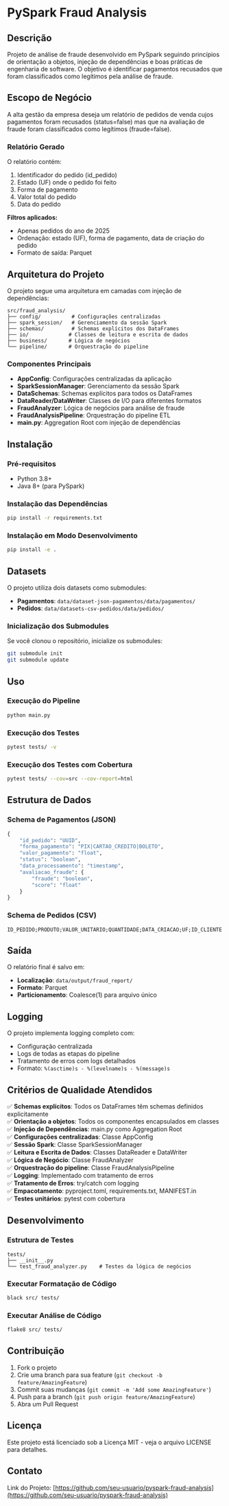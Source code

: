 # PySpark Fraud Analysis

## Descrição

Projeto de análise de fraude desenvolvido em PySpark seguindo princípios de orientação a objetos, injeção de dependências e boas práticas de engenharia de software. O objetivo é identificar pagamentos recusados que foram classificados como legítimos pela análise de fraude.

## Escopo de Negócio

A alta gestão da empresa deseja um relatório de pedidos de venda cujos pagamentos foram recusados (status=false) mas que na avaliação de fraude foram classificados como legítimos (fraude=false).

### Relatório Gerado

O relatório contém:
1. Identificador do pedido (id_pedido)
2. Estado (UF) onde o pedido foi feito
3. Forma de pagamento
4. Valor total do pedido
5. Data do pedido

**Filtros aplicados:**
- Apenas pedidos do ano de 2025
- Ordenação: estado (UF), forma de pagamento, data de criação do pedido
- Formato de saída: Parquet

## Arquitetura do Projeto

O projeto segue uma arquitetura em camadas com injeção de dependências:

```
src/fraud_analysis/
├── config/          # Configurações centralizadas
├── spark_session/   # Gerenciamento da sessão Spark
├── schemas/         # Schemas explícitos dos DataFrames
├── io/             # Classes de leitura e escrita de dados
├── business/       # Lógica de negócios
└── pipeline/       # Orquestração do pipeline
```

### Componentes Principais

- **AppConfig**: Configurações centralizadas da aplicação
- **SparkSessionManager**: Gerenciamento da sessão Spark
- **DataSchemas**: Schemas explícitos para todos os DataFrames
- **DataReader/DataWriter**: Classes de I/O para diferentes formatos
- **FraudAnalyzer**: Lógica de negócios para análise de fraude
- **FraudAnalysisPipeline**: Orquestração do pipeline ETL
- **main.py**: Aggregation Root com injeção de dependências

## Instalação

### Pré-requisitos

- Python 3.8+
- Java 8+ (para PySpark)

### Instalação das Dependências

```bash
pip install -r requirements.txt
```

### Instalação em Modo Desenvolvimento

```bash
pip install -e .
```

## Datasets

O projeto utiliza dois datasets como submodules:

- **Pagamentos**: `data/dataset-json-pagamentos/data/pagamentos/`
- **Pedidos**: `data/datasets-csv-pedidos/data/pedidos/`

### Inicialização dos Submodules

Se você clonou o repositório, inicialize os submodules:

```bash
git submodule init
git submodule update
```

## Uso

### Execução do Pipeline

```bash
python main.py
```

### Execução dos Testes

```bash
pytest tests/ -v
```

### Execução dos Testes com Cobertura

```bash
pytest tests/ --cov=src --cov-report=html
```

## Estrutura de Dados

### Schema de Pagamentos (JSON)
```python
{
    "id_pedido": "UUID",
    "forma_pagamento": "PIX|CARTAO_CREDITO|BOLETO",
    "valor_pagamento": "float",
    "status": "boolean",
    "data_processamento": "timestamp",
    "avaliacao_fraude": {
        "fraude": "boolean",
        "score": "float"
    }
}
```

### Schema de Pedidos (CSV)
```
ID_PEDIDO;PRODUTO;VALOR_UNITARIO;QUANTIDADE;DATA_CRIACAO;UF;ID_CLIENTE
```

## Saída

O relatório final é salvo em:
- **Localização**: `data/output/fraud_report/`
- **Formato**: Parquet
- **Particionamento**: Coalesce(1) para arquivo único

## Logging

O projeto implementa logging completo com:
- Configuração centralizada
- Logs de todas as etapas do pipeline
- Tratamento de erros com logs detalhados
- Formato: `%(asctime)s - %(levelname)s - %(message)s`

## Critérios de Qualidade Atendidos

✅ **Schemas explícitos**: Todos os DataFrames têm schemas definidos explicitamente  
✅ **Orientação a objetos**: Todos os componentes encapsulados em classes  
✅ **Injeção de Dependências**: main.py como Aggregation Root  
✅ **Configurações centralizadas**: Classe AppConfig  
✅ **Sessão Spark**: Classe SparkSessionManager  
✅ **Leitura e Escrita de Dados**: Classes DataReader e DataWriter  
✅ **Lógica de Negócio**: Classe FraudAnalyzer  
✅ **Orquestração do pipeline**: Classe FraudAnalysisPipeline  
✅ **Logging**: Implementado com tratamento de erros  
✅ **Tratamento de Erros**: try/catch com logging  
✅ **Empacotamento**: pyproject.toml, requirements.txt, MANIFEST.in  
✅ **Testes unitários**: pytest com cobertura  

## Desenvolvimento

### Estrutura de Testes

```
tests/
├── __init__.py
└── test_fraud_analyzer.py    # Testes da lógica de negócios
```

### Executar Formatação de Código

```bash
black src/ tests/
```

### Executar Análise de Código

```bash
flake8 src/ tests/
```

## Contribuição

1. Fork o projeto
2. Crie uma branch para sua feature (`git checkout -b feature/AmazingFeature`)
3. Commit suas mudanças (`git commit -m 'Add some AmazingFeature'`)
4. Push para a branch (`git push origin feature/AmazingFeature`)
5. Abra um Pull Request

## Licença

Este projeto está licenciado sob a Licença MIT - veja o arquivo LICENSE para detalhes.

## Contato
Link do Projeto: [https://github.com/seu-usuario/pyspark-fraud-analysis](https://github.com/seu-usuario/pyspark-fraud-analysis)